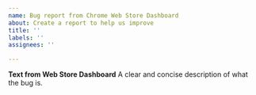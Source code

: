 ```yaml
---
name: Bug report from Chrome Web Store Dashboard
about: Create a report to help us improve
title: ''
labels: ''
assignees: ''

---
```


**Text from Web Store Dashboard**
A clear and concise description of what the bug is.
